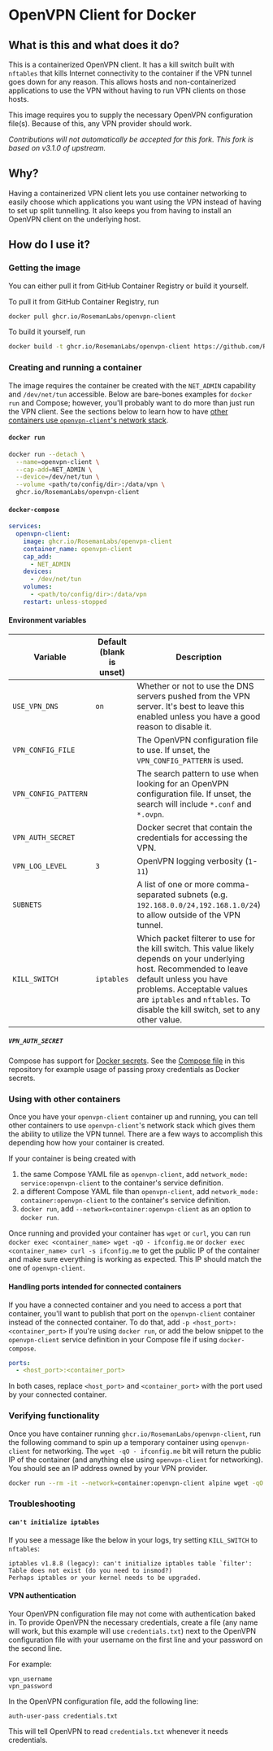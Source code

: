 # OpenVPN Client for Docker
## What is this and what does it do?
This is a containerized OpenVPN client.
It has a kill switch built with `nftables` that kills Internet connectivity to the container if the VPN tunnel goes down for any reason.
This allows hosts and non-containerized applications to use the VPN without having to run VPN clients on those hosts.

This image requires you to supply the necessary OpenVPN configuration file(s).
Because of this, any VPN provider should work.

*Contributions will not automatically be accepted for this fork. This fork is based on v3.1.0 of upstream.*

## Why?
Having a containerized VPN client lets you use container networking to easily choose which applications you want using the VPN instead of having to set up split tunnelling.
It also keeps you from having to install an OpenVPN client on the underlying host.

## How do I use it?
### Getting the image
You can either pull it from GitHub Container Registry or build it yourself.

To pull it from GitHub Container Registry, run
```bash
docker pull ghcr.io/RosemanLabs/openvpn-client
```

To build it yourself, run
```bash
docker build -t ghcr.io/RosemanLabs/openvpn-client https://github.com/RosemanLabs/docker-openvpn-client.git
```

### Creating and running a container
The image requires the container be created with the `NET_ADMIN` capability and `/dev/net/tun` accessible.
Below are bare-bones examples for `docker run` and Compose; however, you'll probably want to do more than just run the VPN client.
See the sections below to learn how to have [other containers use `openvpn-client`'s network stack](#using-with-other-containers).

#### `docker run`
```bash
docker run --detach \
  --name=openvpn-client \
  --cap-add=NET_ADMIN \
  --device=/dev/net/tun \
  --volume <path/to/config/dir>:/data/vpn \
  ghcr.io/RosemanLabs/openvpn-client
```

#### `docker-compose`
```yaml
services:
  openvpn-client:
    image: ghcr.io/RosemanLabs/openvpn-client
    container_name: openvpn-client
    cap_add:
      - NET_ADMIN
    devices:
      - /dev/net/tun
    volumes:
      - <path/to/config/dir>:/data/vpn
    restart: unless-stopped
```

#### Environment variables
| Variable | Default (blank is unset) | Description |
| --- | --- | --- |
| `USE_VPN_DNS` | `on` | Whether or not to use the DNS servers pushed from the VPN server. It's best to leave this enabled unless you have a good reason to disable it. |
| `VPN_CONFIG_FILE` | | The OpenVPN configuration file to use. If unset, the `VPN_CONFIG_PATTERN` is used. |
| `VPN_CONFIG_PATTERN` | | The search pattern to use when looking for an OpenVPN configuration file. If unset, the search will include `*.conf` and `*.ovpn`. |
| `VPN_AUTH_SECRET` | | Docker secret that contain the credentials for accessing the VPN. |
| `VPN_LOG_LEVEL` | `3` | OpenVPN logging verbosity (`1`-`11`) |
| `SUBNETS` | | A list of one or more comma-separated subnets (e.g. `192.168.0.0/24,192.168.1.0/24`) to allow outside of the VPN tunnel. |
| `KILL_SWITCH` | `iptables` | Which packet filterer to use for the kill switch. This value likely depends on your underlying host. Recommended to leave default unless you have problems. Acceptable values are `iptables` and `nftables`. To disable the kill switch, set to any other value. |

##### `VPN_AUTH_SECRET`
Compose has support for [Docker secrets](https://docs.docker.com/engine/swarm/secrets/#use-secrets-in-compose).
See the [Compose file](docker-compose.yml) in this repository for example usage of passing proxy credentials as Docker secrets.

### Using with other containers
Once you have your `openvpn-client` container up and running, you can tell other containers to use `openvpn-client`'s network stack which gives them the ability to utilize the VPN tunnel.
There are a few ways to accomplish this depending how how your container is created.

If your container is being created with
1. the same Compose YAML file as `openvpn-client`, add `network_mode: service:openvpn-client` to the container's service definition.
2. a different Compose YAML file than `openvpn-client`, add `network_mode: container:openvpn-client` to the container's service definition.
3. `docker run`, add `--network=container:openvpn-client` as an option to `docker run`.

Once running and provided your container has `wget` or `curl`, you can run `docker exec <container_name> wget -qO - ifconfig.me` or `docker exec <container_name> curl -s ifconfig.me` to get the public IP of the container and make sure everything is working as expected.
This IP should match the one of `openvpn-client`.

#### Handling ports intended for connected containers
If you have a connected container and you need to access a port that container, you'll want to publish that port on the `openvpn-client` container instead of the connected container.
To do that, add `-p <host_port>:<container_port>` if you're using `docker run`, or add the below snippet to the `openvpn-client` service definition in your Compose file if using `docker-compose`.
```yaml
ports:
  - <host_port>:<container_port>
```
In both cases, replace `<host_port>` and `<container_port>` with the port used by your connected container.

### Verifying functionality
Once you have container running `ghcr.io/RosemanLabs/openvpn-client`, run the following command to spin up a temporary container using `openvpn-client` for networking.
The `wget -qO - ifconfig.me` bit will return the public IP of the container (and anything else using `openvpn-client` for networking).
You should see an IP address owned by your VPN provider.
```bash
docker run --rm -it --network=container:openvpn-client alpine wget -qO - ifconfig.me
```

### Troubleshooting
#### `can't initialize iptables`
If you see a message like the below in your logs, try setting `KILL_SWITCH` to `nftables`:
```
iptables v1.8.8 (legacy): can't initialize iptables table `filter': Table does not exist (do you need to insmod?)
Perhaps iptables or your kernel needs to be upgraded.
```

#### VPN authentication
Your OpenVPN configuration file may not come with authentication baked in.
To provide OpenVPN the necessary credentials, create a file (any name will work, but this example will use `credentials.txt`) next to the OpenVPN configuration file with your username on the first line and your password on the second line.

For example:
```
vpn_username
vpn_password
```

In the OpenVPN configuration file, add the following line:
```
auth-user-pass credentials.txt
```

This will tell OpenVPN to read `credentials.txt` whenever it needs credentials.
